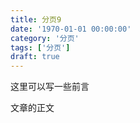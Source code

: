 ```yaml
---
title: 分页9
date: '1970-01-01 00:00:00'
category: '分页'
tags: ['分页']
draft: true
---
```


这里可以写一些前言

<!-- more -->

文章的正文
